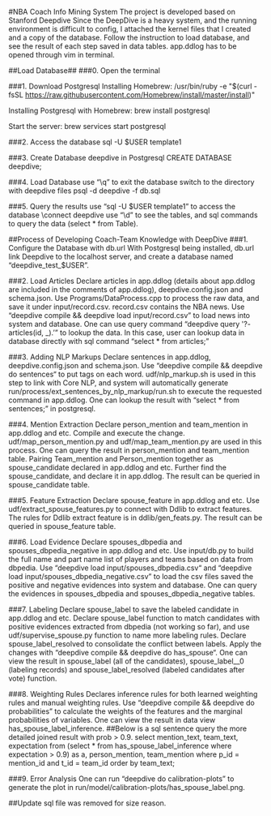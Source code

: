 #NBA Coach Info Mining System
The project is developed based on Stanford Deepdive
Since the DeepDive is a heavy system, and the running environment is difficult to config, I attached the kernel files that I created and a copy of the database. Follow the instruction to load database, and see the result of each step saved in data tables.
app.ddlog has to be opened through vim in terminal.

##Load Database##
###0. Open the terminal

###1. Download Postgresql
Installing Homebrew: 
	/usr/bin/ruby -e "$(curl -fsSL https://raw.githubusercontent.com/Homebrew/install/master/install)"

Installing Postgresql with Homebrew:
	brew install postgresql

Start the server:
	brew services start postgresql

###2. Access the database
	sql -U $USER template1

###3. Create Database deepdive in Postgresql
	CREATE DATABASE deepdive;

###4. Load Database
	use “\q” to exit the database
	switch to the directory with deepdive files
	psql -d deepdive -f db.sql

###5. Query the results
	use “sql -U $USER template1” to access the database
	\connect deepdive
	use “\d” to see the tables, and sql commands to query the data (select * from Table).



##Process of Developing Coach-Team Knowledge with DeepDive
###1. Configure the Database with db.url
With Postgresql being installed, db.url link Deepdive to the localhost server, and create a database named “deepdive_test_$USER”.

###2. Load Articles
Declare articles in app.ddlog (details about app.ddlog are included in the comments of app.ddlog), deepdive.config.json and schema.json.
Use Programs/DataProcess.cpp to process the raw data, and save it under input/record.csv.
record.csv contains the NBA news. Use “deepdive compile && deepdive load input/record.csv” to load news into system and database.
One can use query command “deepdive query '?- articles(id, _).’” to lookup the data. In this case, user can lookup data in database directly with sql command “select * from articles;”

###3. Adding NLP Markups
Declare sentences in app.ddlog, deepdive.config.json and schema.json. Use “deepdive compile && deepdive do sentences“ to put tags on each word. udf/nlp_markup.sh is used in this step to link with Core NLP, and system will automatically generate run/process/ext_sentences_by_nlp_markup/run.sh to execute the requested command in app.ddlog.
One can lookup the result with “select * from sentences;” in postgresql.

###4. Mention Extraction
Declare person_mention and team_mention in app.ddlog and etc. Compile and execute the change. udf/map_person_mention.py and udf/map_team_mention.py are used in this process.
One can query the result in person_mention and team_mention table.
Pairing Team_mention and Person_mention together as spouse_candidate declared in app.ddlog and etc. Further find the spouse_candidate, and declare it in app.ddlog. The result can be queried in spouse_candidate table.

###5. Feature Extraction
Declare spouse_feature in app.ddlog and etc. Use udf/extract_spouse_features.py to connect with Ddlib to extract features. The rules for Ddlib extract feature is in ddlib/gen_feats.py.
The result can be queried in spouse_feature table.

###6. Load Evidence
Declare spouses_dbpedia and spouses_dbpedia_negative in app.ddlog and etc.
Use input/db.py to build the full name and part name list of players and teams based on data from dbpedia. Use “deepdive load input/spouses_dbpedia.csv“ and “deepdive load input/spouses_dbpedia_negative.csv” to load the csv files saved the positive and negative evidences into system and database.
One can query the evidences in spouses_dbpedia and spouses_dbpedia_negative tables.

###7. Labeling
Declare spouse_label to save the labeled candidate in app.ddlog and etc.
Declare spouse_label function to match candidates with positive evidences extracted from dbpedia (not working so far), and use udf/supervise_spouse.py function to name more labeling rules.
Declare spouse_label_resolved to consolidate the conflict between labels.
Apply the changes with “deepdive compile && deepdive do has_spouse“. One can view the result in spouse_label (all of the candidates), spouse_label__0 (labeling records) and spouse_label_resolved (labeled candidates after vote) function.

###8. Weighting Rules
Declares inference rules for both learned weighting rules and manual weighting rules. Use “deepdive compile && deepdive do probabilities” to calculate the weights of the features and the marginal probabilities of variables.
One can view the result in data view has_spouse_label_inference.
##Below is a sql sentence query the more detailed joined result with prob > 0.9.
select mention_text, team_text, expectation from (select * from has_spouse_label_inference where expectation > 0.9) as a, person_mention, team_mention where p_id = mention_id and t_id = team_id order by team_text;

###9. Error Analysis
One can run “deepdive do calibration-plots” to generate the plot in run/model/calibration-plots/has_spouse_label.png.

##Update
sql file was removed for size reason. 
